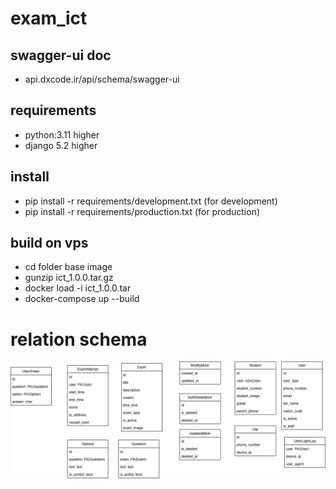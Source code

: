 # exam_ict

## swagger-ui doc
- api.dxcode.ir/api/schema/swagger-ui

## requirements
- python:3.11 higher
- django 5.2 higher

## install
- pip install -r requirements/development.txt (for development)
- pip install -r requirements/production.txt (for production)

## build on vps
- cd folder base image
- gunzip ict_1.0.0.tar.gz
- docker load -i ict_1.0.0.tar
- docker-compose up --build

# relation schema
![ict_exam.drawio.png](ict_exam.drawio.png)